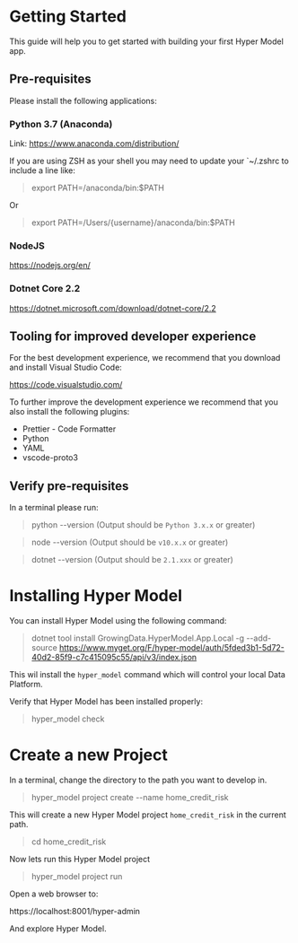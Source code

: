 # Getting Started

This guide will help you to get started with building your first Hyper Model app.

## Pre-requisites

Please install the following applications:

### Python 3.7 (Anaconda)

Link: https://www.anaconda.com/distribution/

If you are using ZSH as your shell you may need to update your `~/.zshrc to include a line like:

> export PATH=/anaconda/bin:\$PATH

Or

> export PATH=/Users/{username}/anaconda/bin:\$PATH

### NodeJS

https://nodejs.org/en/

### Dotnet Core 2.2

https://dotnet.microsoft.com/download/dotnet-core/2.2

## Tooling for improved developer experience

For the best development experience, we recommend that you download and install Visual Studio Code:

https://code.visualstudio.com/

To further improve the development experience we recommend that you also install the following plugins:

- Prettier - Code Formatter
- Python
- YAML
- vscode-proto3

## Verify pre-requisites

In a terminal please run:

> python --version
> (Output should be `Python 3.x.x` or greater)

> node --version
> (Output should be `v10.x.x` or greater)

> dotnet --version
> (Output should be `2.1.xxx` or greater)

# Installing Hyper Model

You can install Hyper Model using the following command:

> dotnet tool install GrowingData.HyperModel.App.Local -g --add-source https://www.myget.org/F/hyper-model/auth/5fded3b1-5d72-40d2-85f9-c7c415095c55/api/v3/index.json

This wil install the `hyper_model` command which will control your local Data Platform.

Verify that Hyper Model has been installed properly:

> hyper_model check

# Create a new Project

In a terminal, change the directory to the path you want to develop in.

> hyper_model project create --name home_credit_risk

This will create a new Hyper Model project `home_credit_risk` in the current path.

> cd home_credit_risk

Now lets run this Hyper Model project

> hyper_model project run

Open a web browser to:

https://localhost:8001/hyper-admin

And explore Hyper Model.
